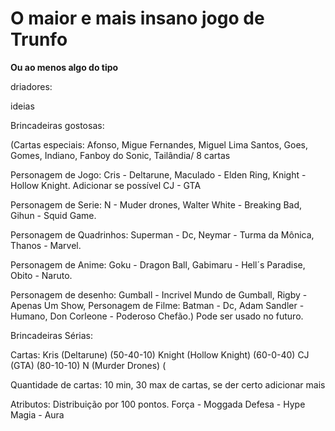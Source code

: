 # O maior e mais insano jogo de Trunfo
**Ou ao menos algo do tipo**

driadores:

ideias

Brincadeiras gostosas:

(Cartas especiais: Afonso, Migue Fernandes, Miguel Lima Santos, Goes, Gomes, Indiano, Fanboy do Sonic, Tailândia/ 8 cartas 

Personagem de Jogo: Cris - Deltarune, Maculado - Elden Ring, Knight - Hollow Knight. Adicionar se possível CJ - GTA

Personagem de Serie: N - Muder drones, Walter White - Breaking Bad, Gihun - Squid Game.

Personagem de Quadrinhos: Superman - Dc, Neymar - Turma da Mônica, Thanos - Marvel.

Personagem de Anime: Goku - Dragon Ball, Gabimaru - Hell´s Paradise, Obito - Naruto.

Personagem de desenho: Gumball - Incrivel Mundo de Gumball, Rigby - Apenas Um Show,
Personagem de Filme: Batman - Dc, Adam Sandler - Humano, Don Corleone - Poderoso Chefão.) Pode ser usado no futuro.


Brincadeiras Sérias:

Cartas:
Kris (Deltarune) (50-40-10)
Knight (Hollow Knight) (60-0-40)
CJ (GTA) (80-10-10)
N (Murder Drones) ( 


Quantidade de cartas: 10 min, 30 max de cartas, se der certo adicionar mais

Atributos: 
Distribuição por 100 pontos.
Força - Moggada
Defesa - Hype
Magia - Aura
